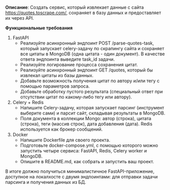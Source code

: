 **Описание**: Создать сервис, который извлекает данные с сайта https://quotes.toscrape.com/, сохраняет в базу данных и предоставляет их через API.

**Функциональные требования**
1. FastAPI  
    * Реализуйте асинхронный эндпоинт POST /parse-quotes-task, который запускает celery-задачу по скрапингу сайта и сохраняет все цитаты в MongoDB (одна цитата - один документ). В качестве ответа эндпоинта выведите task_id задачи. 
    * Реализуйте логирование процесса сохранения цитат.
    * Реализуйте асинхронный эндпоинт GET /quotes, который бы извлекал цитаты из базы данных. 
    * Добавьте возможность получения цитат по автору и/или тегу с помощью параметров запроса.
    * Добавьте обработку пустого результата (специальный ответ при отсутствии цитат по какому-либо тегу или автору).
2. Celery + Redis
    * Напишите Celery-задачу, которая запускает парсинг (инструмент выберите сами) и парсит сайт, складывая результаты в MongoDB. 
    * Поля документа в коллекции Mongo: автор (строка), цитата (строка), теги (массив строк), дата добавления (дата). Redis используется как брокер сообщений.
3. Docker
    * Напишите Dockerfile для своего проекта.
    * Подготовьте docker-compose.yml, с помощью которого можно запустить четыре сервиса: FastAPI, Redis, Celery worker и MongoDB. 
    * Опишите в README.md, как собрать и запустить ваш проект.

В итоге должно получиться минималистичное FastAPI-приложение, доступное на локалхосте с двумя эндпоинтами: для отправки задачи парсинга и получения данных из БД. 